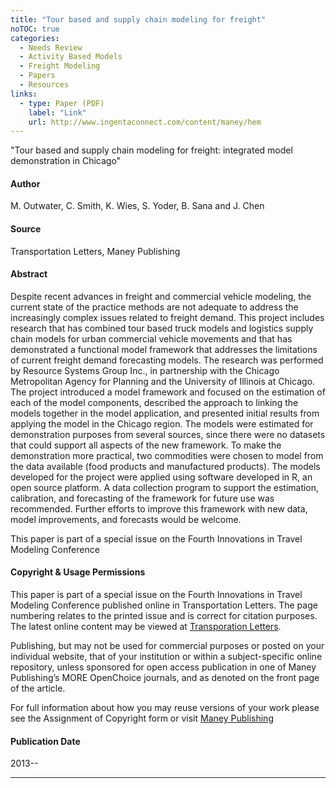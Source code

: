 ```yaml
---
title: "Tour based and supply chain modeling for freight"
noTOC: true
categories:
  - Needs Review
  - Activity Based Models
  - Freight Modeling
  - Papers
  - Resources
links:
  - type: Paper (PDF)
    label: "Link"
    url: http://www.ingentaconnect.com/content/maney/hem
---
```



"Tour based and supply chain modeling for freight: integrated model demonstration in Chicago"

#### Author

M. Outwater, C. Smith, K. Wies, S. Yoder, B. Sana and J. Chen

#### Source

Transportation Letters, Maney Publishing

#### Abstract

Despite recent advances in freight and commercial vehicle modeling, the current state of the practice
methods are not adequate to address the increasingly complex issues related to freight demand. This
project includes research that has combined tour based truck models and logistics supply chain
models for urban commercial vehicle movements and that has demonstrated a functional model
framework that addresses the limitations of current freight demand forecasting models. The research
was performed by Resource Systems Group Inc., in partnership with the Chicago Metropolitan Agency
for Planning and the University of Illinois at Chicago. The project introduced a model framework and
focused on the estimation of each of the model components, described the approach to linking the
models together in the model application, and presented initial results from applying the model in the
Chicago region. The models were estimated for demonstration purposes from several sources, since
there were no datasets that could support all aspects of the new framework. To make the demonstration
more practical, two commodities were chosen to model from the data available (food products and
manufactured products). The models developed for the project were applied using software
developed in R, an open source platform. A data collection program to support the estimation,
calibration, and forecasting of the framework for future use was recommended. Further efforts to
improve this framework with new data, model improvements, and forecasts would be welcome.

This paper is part of a special issue on the Fourth Innovations in Travel Modeling Conference

#### Copyright & Usage Permissions

This paper is part of a special issue on the Fourth Innovations in Travel Modeling Conference published online in Transportation Letters. The page numbering relates to the printed issue and is correct for citation purposes. The latest online content may be viewed at [Transporation Letters](http://www.ingentaconnect.com/content/maney/trl).

Publishing, but may not be used for commercial purposes or posted on your individual website, that of your institution or within a subject-specific online repository, unless sponsored for open access publication in one of Maney Publishing’s MORE OpenChoice journals, and as denoted on the front page of the article.

For full information about how you may reuse versions of your work please see the Assignment of Copyright form or visit [Maney Publishing](http://www.maneypublishing.com/authors/copyright)

#### Publication Date

2013--

------------------------------------------------------------------------

